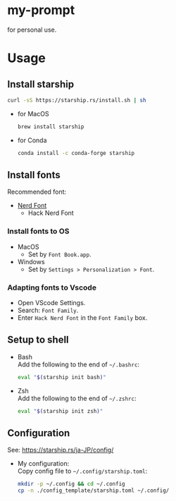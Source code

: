 # my-prompt
for personal use.

# Usage
## Install starship
```sh
curl -sS https://starship.rs/install.sh | sh
```

- for MacOS
    ```sh
    brew install starship
    ```

- for Conda
    ```sh
    conda install -c conda-forge starship
    ```

## Install fonts
Recommended font:
- [Nerd Font](https://www.nerdfonts.com/font-downloads)
    - Hack Nerd Font

### Install fonts to OS
- MacOS
    - Set by `Font Book.app`.
- Windows
    - Set by `Settings > Personalization > Font`.

### Adapting fonts to Vscode
- Open VScode Settings.
- Search: `Font Family`.
- Enter `Hack Nerd Font` in the `Font Family` box.

## Setup to shell
- Bash  
    Add the following to the end of `~/.bashrc`:
    ```sh
    eval "$(starship init bash)"
    ```
- Zsh  
    Add the following to the end of `~/.zshrc`:
    ```sh
    eval "$(starship init zsh)"
    ```

## Configuration
See: https://starship.rs/ja-JP/config/

- My configuration:  
    Copy config file to `~/.config/starship.toml`:
    ```sh
    mkdir -p ~/.config && cd ~/.config
    cp -n ./config_template/starship.toml ~/.config/
    ```
